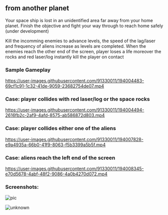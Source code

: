 ## from another planet
Your space ship is lost in an unidentified area far away from your home planet. Finish the objective and fight your way through to reach home safely (under development)

Kill the incomming enemies to advance levels, the speed of the lag/laser and frequency of aliens increase as levels are completed.
When the enemies reach the other end of the screen, player loses a life moreover the rocks and red laser/log instantly kill the player on contact

### Sample Gameplay
https://user-images.githubusercontent.com/91330011/194004483-69cf1c91-1c32-41de-9059-23682754de07.mp4

### Case: player collides with red laser/log or the space rocks 
https://user-images.githubusercontent.com/91330011/194004494-2616fb2c-2af9-4afd-8575-ab586872d803.mp4

### Case: player collides either one of the aliens 
https://user-images.githubusercontent.com/91330011/194007828-e9a4935a-66b0-41f9-8063-f5b3399a5b5f.mp4

### Case: aliens reach the left end of the screen 
https://user-images.githubusercontent.com/91330011/194008345-e70d5678-4abf-48f2-9086-4a0b4270d072.mp4

### Screenshots:
![pic](https://user-images.githubusercontent.com/91330011/193839913-3f9d5bd5-285b-4318-810a-ccaf64f9a851.png)

![unknown](https://user-images.githubusercontent.com/91330011/192030574-85410cda-6f95-45a9-ac37-5f556b95fa60.png)

